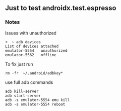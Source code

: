 ## Just to test androidx.test.espresso

### Notes

 Issues with unauthorized 
 
    ➜  ~ adb devices
    List of devices attached
    emulator-5554	unauthorized
    emulator-5562	offline

To fix just run 

    rm -fr  ~/.android/adbkey*



use full adb commands 


    adb kill-server
    adb start-server
    adb -s emulator-5554 emu kill
    adb -s emulator-5554 reboot
